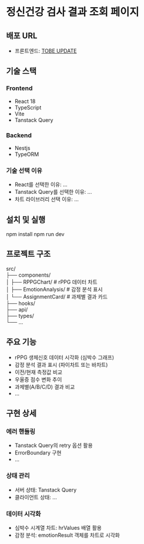 # 정신건강 검사 결과 조회 페이지

## 배포 URL
- 프론트엔드: [TOBE UPDATE](#)

## 기술 스택
### Frontend
- React 18
- TypeScript
- Vite
- Tanstack Query
### Backend 
- Nestjs
- TypeORM

### 기술 선택 이유
- React를 선택한 이유: ...
- Tanstack Query를 선택한 이유: ...
- 차트 라이브러리 선택 이유: ...

## 설치 및 실행
npm install
npm run dev

## 프로젝트 구조
src/        
├── components/     
│   ├── RPPGChart/        # rPPG 데이터 차트     
│   ├── EmotionAnalysis/  # 감정 분석 표시    
│   └── AssignmentCard/   # 과제별 결과 카드   
├── hooks/  
├── api/    
├── types/  
└── ... 

## 주요 기능
- rPPG 생체신호 데이터 시각화 (심박수 그래프)
- 감정 분석 결과 표시 (파이차트 또는 바차트)
- 이전/현재 측정값 비교
- 우울증 점수 변화 추이
- 과제별(A/B/C/D) 결과 비교
- ...

## 구현 상세

### 에러 핸들링
- Tanstack Query의 retry 옵션 활용
- ErrorBoundary 구현
- ...

### 상태 관리
- 서버 상태: Tanstack Query
- 클라이언트 상태: ...

### 데이터 시각화
- 심박수 시계열 차트: hrValues 배열 활용
- 감정 분석: emotionResult 객체를 차트로 시각화

<!--
## 개선 사항 (선택)
실제 프로덕션 환경이라면 추가하고 싶은 기능이나 개선 방향
- PDF 리포트 생성
- 이메일 공유 기능
- 과거 세션 비교 기능
-->